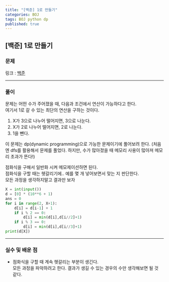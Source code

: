```yaml
---
title: "[백준] 1로 만들기"
categories: BOJ
tags: BOJ python dp
published: true
---
```


## [백준] 1로 만들기

### 문제

링크 : [백준](https://www.acmicpc.net/problem/1463)

---

### 풀이

문제는 어떤 수가 주어졌을 때, 다음과 조건에서 연산이 가능하다고 한다.  
여기서 1로 갈 수 있는 최단의 연산을 구하는 것이다.

1. X가 3으로 나누어 떨어지면, 3으로 나눈다.
2. X가 2로 나누어 떨어지면, 2로 나눈다.
3. 1을 뺀다.

이 문제는 dp(dynamic programming)으로 가능한 문제이기에 풀어보려 한다.
(처음엔 dfs를 활용해서 문제를 풀었다. 하지만, 수가 많아졌을 때 메모리 사용이 많아져 메모리 초과가 뜬다!)

점화식을 구해서 일반화 시켜 메모제이션하면 된다.  
점화식을 구할 때는 헷갈리기에.. 예를 몇 개 넣어보면서 맞는 지 판단한다.  
모든 과정을 생각하지말고 결과만 보자

```python
X = int(input())
d = [0] * (10**6 + 1)
ans = 0
for i in range(2, X+1):
    d[i] = d[i-1] + 1
    if i % 2 == 0:
        d[i] = min(d[i],d[i//2]+1)
    if i % 3 == 0:
        d[i] = min(d[i],d[i//3]+1)
print(d[X])
```

---

### 실수 및 배운 점

- 점화식을 구할 때 계속 헷갈리는 부분이 생긴다.  
  모든 과정을 파악하려고 한다. 결과가 생길 수 있는 경우의 수만 생각해보면 될 것 같다.
